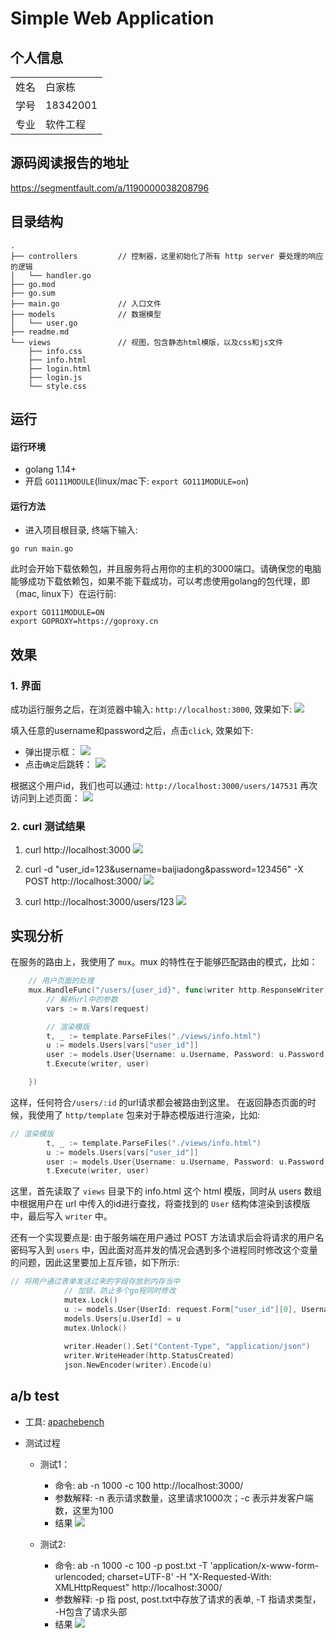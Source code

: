 # Simple Web Application

## 个人信息

|      |          |
| ---- | -------- |
| 姓名 | 白家栋   |
| 学号 | 18342001 |
| 专业 | 软件工程 |

## 源码阅读报告的地址
https://segmentfault.com/a/1190000038208796

## 目录结构

```
.
├── controllers         // 控制器，这里初始化了所有 http server 要处理的响应的逻辑
│   └── handler.go
├── go.mod
├── go.sum
├── main.go             // 入口文件
├── models              // 数据模型
│   └── user.go
├── readme.md           
└── views               // 视图，包含静态html模版，以及css和js文件
    ├── info.css
    ├── info.html
    ├── login.html
    ├── login.js
    └── style.css

```

## 运行
#### 运行环境
- golang 1.14+
- 开启 `GO111MODULE`(linux/mac下: `export GO111MODULE=on`)

#### 运行方法
- 进入项目根目录, 终端下输入:
```
go run main.go
```
此时会开始下载依赖包，并且服务将占用你的主机的3000端口。请确保您的电脑能够成功下载依赖包，如果不能下载成功，可以考虑使用golang的包代理，即（mac, linux下）在运行前:
```
export GO111MODULE=ON
export GOPROXY=https://goproxy.cn
```

## 效果

### 1. 界面
成功运行服务之后，在浏览器中输入: `http://localhost:3000`, 效果如下:
![](https://tva1.sinaimg.cn/large/0081Kckwgy1gktc1z3pcjj31cx0u0auk.jpg)

填入任意的username和password之后，点击`click`, 效果如下:
- 弹出提示框：
![](https://tva1.sinaimg.cn/large/0081Kckwgy1gktc53zjlyj31cx0u0x0l.jpg)
- 点击`确定`后跳转：
![](https://tva1.sinaimg.cn/large/0081Kckwgy1gktc66cjclj31cx0u07p7.jpg)

根据这个用户id，我们也可以通过: `http://localhost:3000/users/147531` 再次访问到上述页面：
![](https://tva1.sinaimg.cn/large/0081Kckwgy1gktc66cjclj31cx0u07p7.jpg)

### 2. curl 测试结果
1. curl http://localhost:3000
![](https://tva1.sinaimg.cn/large/0081Kckwgy1gktcy3gwubj31r20u0x2a.jpg)

2. curl -d "user_id=123&username=baijiadong&password=123456" -X POST http://localhost:3000/
![](https://tva1.sinaimg.cn/large/0081Kckwgy1gktcth17tij31r20u07lp.jpg)

3. curl http://localhost:3000/users/123
![](https://tva1.sinaimg.cn/large/0081Kckwgy1gktd0n2jsyj31r20u0qmr.jpg)

## 实现分析
在服务的路由上，我使用了 `mux`。mux 的特性在于能够匹配路由的模式，比如：
```go
	// 用户页面的处理
	mux.HandleFunc("/users/{user_id}", func(writer http.ResponseWriter, request *http.Request) {
		// 解析url中的参数
		vars := m.Vars(request)

		// 渲染模版
		t, _ := template.ParseFiles("./views/info.html")
		u := models.Users[vars["user_id"]]
		user := models.User{Username: u.Username, Password: u.Password, UserId: u.UserId}
		t.Execute(writer, user)

	})
```
这样，任何符合`/users/:id` 的url请求都会被路由到这里。
在返回静态页面的时候，我使用了 `http/template` 包来对于静态模版进行渲染，比如:
```go
// 渲染模版
		t, _ := template.ParseFiles("./views/info.html")
		u := models.Users[vars["user_id"]]
		user := models.User{Username: u.Username, Password: u.Password, UserId: u.UserId}
		t.Execute(writer, user)
```
这里，首先读取了 `views` 目录下的 info.html 这个 html 模版，同时从 users 数组中根据用户在 url 中传入的id进行查找，将查找到的 `User` 结构体渲染到该模版中，最后写入 `writer` 中。

还有一个实现要点是: 由于服务端在用户通过 POST 方法请求后会将请求的用户名密码写入到 `users` 中，因此面对高并发的情况会遇到多个进程同时修改这个变量的问题，因此这里要加上互斥锁，如下所示:
```go
// 将用户通过表单发送过来的字段存放到内存当中
			// 加锁，防止多个go程同时修改
			mutex.Lock()
			u := models.User{UserId: request.Form["user_id"][0], Username: request.Form["username"][0], Password: request.Form["password"][0]}
			models.Users[u.UserId] = u
			mutex.Unlock()
			
			writer.Header().Set("Content-Type", "application/json")
			writer.WriteHeader(http.StatusCreated)
			json.NewEncoder(writer).Encode(u)
```
## a/b test
- 工具: [apachebench](http://httpd.apache.org/download.cgi#apache24)

- 测试过程
  - 测试1：
    - 命令: ab -n 1000 -c 100 http://localhost:3000/
    - 参数解释: -n 表示请求数量，这里请求1000次；-c 表示并发客户端数，这里为100
    - 结果
      ![](https://tva1.sinaimg.cn/large/0081Kckwgy1gktds53lrjj31b90u01kx.jpg)
      
  - 测试2:
    - 命令: ab -n 1000 -c 100 -p post.txt  -T 'application/x-www-form-urlencoded; charset=UTF-8' -H "X-Requested-With: XMLHttpRequest"  http://localhost:3000/
    - 参数解释: -p 指 post, post.txt中存放了请求的表单, -T 指请求类型， -H包含了请求头部
    - 结果
    ![](https://tva1.sinaimg.cn/large/0081Kckwgy1gktff6cgcqj31gk0u0qtg.jpg)

